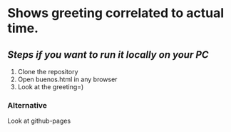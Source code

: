 # Shows greeting correlated to actual time.

## *Steps if you want to run it locally on your PC*
1. Clone the repository
2. Open buenos.html in any browser
3. Look at the greeting=)

### Alternative
Look at github-pages
